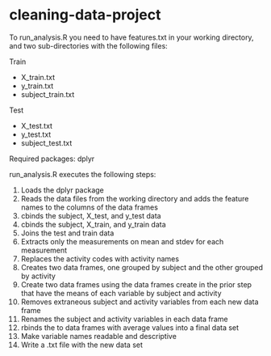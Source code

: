 # cleaning-data-project

To run_analysis.R you need to have features.txt in your working directory, and two sub-directories with the following files:

Train
- X_train.txt
- y_train.txt
- subject_train.txt

Test
- X_test.txt
- y_test.txt
- subject_test.txt

Required packages: dplyr

run_analysis.R executes the following steps:  
1. Loads the dplyr package  
2. Reads the data files from the working directory and adds the feature names to the columns of the data frames  
3. cbinds the subject, X_test, and y_test data  
4. cbinds the subject, X_train, and y_train data  
5. Joins the test and train data  
6. Extracts only the measurements on mean and stdev for each measurement  
7. Replaces the activity codes with activity names  
8. Creates two data frames, one grouped by subject and the other grouped by activity  
9. Create two data frames using the data frames create in the prior step that have the means of each variable by subject and activity  
10. Removes extraneous subject and activity variables from each new data frame  
11. Renames the subject and activity variables in each data frame  
12. rbinds the to data frames with average values into a final data set  
13. Make variable names readable and descriptive  
14. Write a .txt file with the new data set  
